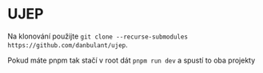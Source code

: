 # UJEP

Na klonování použijte `git clone --recurse-submodules https://github.com/danbulant/ujep`.

Pokud máte pnpm tak stačí v root dát `pnpm run dev` a spustí to oba projekty